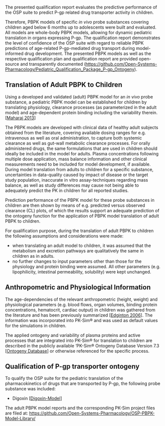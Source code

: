 The presented qualification report evaluates the predictive performance of the OSP suite to predict P-gp related drug transporter activity in children.

Therefore, PBPK models of specific *in vivo* probe substances covering children aged below 6 months up to adolescents were built and evaluated. All models are whole-body PBPK models, allowing for dynamic pediatric translation in organs expressing P-gp. The qualification report demonstrates the level of confidence of the OSP suite with regard to reliable PBPK predictions of age-related P-gp-mediated drug transport during model-informed drug development. The presented PBPK models as well as the respective qualification plan and qualification report are provided open-source and transparently documented (https://github.com/Open-Systems-Pharmacology/Pediatric_Qualification_Package_P-gp_Ontogeny). 


## Translation of Adult PBPK to Children

Using a developed and validated (adult) PBPK model for an *in vivo* probe substance, a pediatric PBPK model can be established for children by translating physiology, clearance processes (as parameterized in the adult model) and age-dependent protein binding including the variability therein.[[Maharaj 2013](#References)] 

The PBPK models are developed with clinical data of healthy adult subjects obtained from the literature, covering available dosing ranges for e.g. intravenous as well as oral administration, to capture both systemic clearance as well as gut-wall metabolic clearance processes. For orally administered drugs, the same formulations that are used in children should ideally be included in the model for adults. Plasma concentrations following multiple dose application, mass balance information and other clinical measurements need to be included for model development, if available. During model translation from adults to children for a specific substance, uncertainties in data-quality caused by impact of disease or the target study population, inaccurate in vitro assay-techniques regarding mass balance, as well as study differences may cause not being able to adequately predict the PK in children for all reported studies. 

Prediction performance of the PBPK model for these probe substances in children are then shown by means of e.g. predicted versus observed clearance (CL) plots, of which the results support an adequate prediction of the ontogeny function for the application of PBPK model translation of adult PBPK to children.

For qualification purpose, during the translation of adult PBPK to children the following assumptions and considerations were made: 

- when translating an adult model to children, it was assumed that the metabolism and excretion pathways are qualitatively the same in children as in adults.
- no further changes to input parameters other than those for the physiology and protein binding were assumed. All other parameters (e.g. lipophilicity, intestinal permeability, solubility) were kept unchanged.

## Anthropometric and Physiological Information 

The age-dependencies of the relevant anthropometric (height, weight) and physiological parameters (e.g. blood flows, organ volumes, binding protein concentrations, hematocrit, cardiac output) in children was gathered from the literature and has been previously summarized [[Edginton 2006](#References)]. The information was incorporated into PK-Sim® and was used as default values for the simulations in children.

The  applied ontogeny and variability of plasma proteins and active processes that are integrated into PK-Sim® for translation to children are described in the publicly available ‘PK-Sim® Ontogeny Database Version 7.3 [[Ontogeny Database](#References)] or otherwise referenced for the specific process.

## Qualification of **P-gp transporter ontogeny**

To qualify the OSP suite for the pediatric translation of the pharmacokinetics of drugs that are transported by P-gp, the following probe substance was included:

- Digoxin [[Digoxin-Model](#References)]


The adult PBPK model reports and the corresponding PK-Sim project files are filed at: https://github.com/Open-Systems-Pharmacology/OSP-PBPK-Model-Library/

